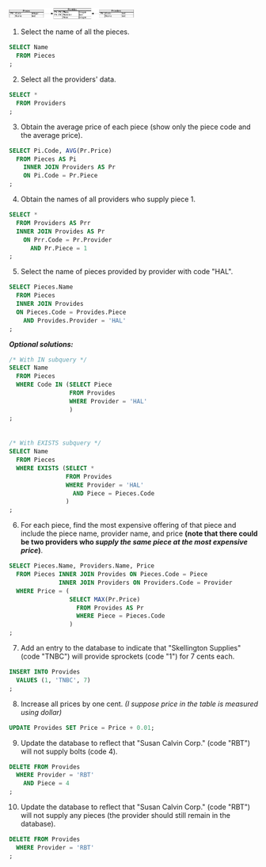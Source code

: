 <img src="5.png" alt="Employees" width="50%" class="center"/>


1. Select the name of all the pieces.

```sql
SELECT Name
  FROM Pieces
;
```

2. Select all the providers' data.

```sql
SELECT *
  FROM Providers
;
```

3. Obtain the average price of each piece (show only the piece code and the average price).

```sql
SELECT Pi.Code, AVG(Pr.Price)
  FROM Pieces AS Pi
    INNER JOIN Providers AS Pr
    ON Pi.Code = Pr.Piece
;
```

4. Obtain the names of all providers who supply piece 1.

```sql
SELECT *
  FROM Providers AS Prr
  INNER JOIN Provides AS Pr
    ON Prr.Code = Pr.Provider
      AND Pr.Piece = 1
;
```

5. Select the name of pieces provided by provider with code "HAL".

```sql
SELECT Pieces.Name
  FROM Pieces
  INNER JOIN Provides
  ON Pieces.Code = Provides.Piece
    AND Provides.Provider = 'HAL'
;
```

***Optional solutions:***

```sql
/* With IN subquery */
SELECT Name
  FROM Pieces
  WHERE Code IN (SELECT Piece
                 FROM Provides
                 WHERE Provider = 'HAL'
                 )
;


/* With EXISTS subquery */
SELECT Name
  FROM Pieces
  WHERE EXISTS (SELECT *
                FROM Provides
                WHERE Provider = 'HAL'
                  AND Piece = Pieces.Code
                )
;
```

6. For each piece, find the most expensive offering of that piece and include the piece name, provider name, and price **(note that there could be two providers who *supply the same piece at the most expensive price*)**.

```sql
SELECT Pieces.Name, Providers.Name, Price
  FROM Pieces INNER JOIN Provides ON Pieces.Code = Piece
              INNER JOIN Providers ON Providers.Code = Provider
  WHERE Price = (
                 SELECT MAX(Pr.Price)
                   FROM Provides AS Pr
                   WHERE Piece = Pieces.Code
                 )
;
```

7. Add an entry to the database to indicate that "Skellington Supplies" (code "TNBC") will provide sprockets (code "1") for 7 cents each.

```sql
INSERT INTO Provides 
  VALUES (1, 'TNBC', 7)
;
```

8. Increase all prices by one cent. _(I suppose price in the table is measured using *dollar*)_

```sql
UPDATE Provides SET Price = Price + 0.01;
```

9. Update the database to reflect that "Susan Calvin Corp." (code "RBT") will not supply bolts (code 4).

```sql
DELETE FROM Provides
  WHERE Provider = 'RBT'
    AND Piece = 4
;
```

10. Update the database to reflect that "Susan Calvin Corp." (code "RBT") will not supply any pieces (the provider should still remain in the database).

```sql
DELETE FROM Provides
  WHERE Provider = 'RBT'
;
```
